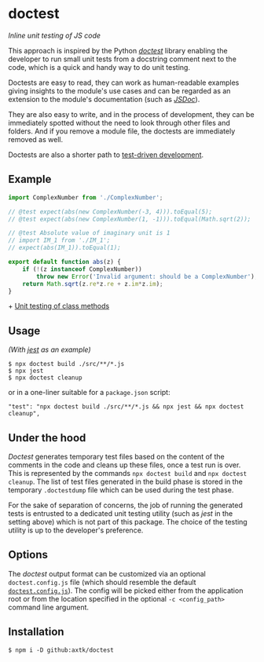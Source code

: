 # doctest

*Inline unit testing of JS code*

This approach is inspired by the Python *[doctest](https://docs.python.org/3/library/doctest.html)* library enabling the developer to run small unit tests from a docstring comment next to the code, which is a quick and handy way to do unit testing.

Doctests are easy to read, they can work as human-readable examples giving insights to the module's use cases and can be regarded as an extension to the module's documentation (such as *[JSDoc](https://jsdoc.app/)*).

They are also easy to write, and in the process of development, they can be immediately spotted without the need to look through other files and folders. And if you remove a module file, the doctests are immediately removed as well.

Doctests are also a shorter path to [test-driven development](https://en.wikipedia.org/wiki/Test-driven_development).

## Example

```js
import ComplexNumber from './ComplexNumber';

// @test expect(abs(new ComplexNumber(-3, 4))).toEqual(5);
// @test expect(abs(new ComplexNumber(1, -1))).toEqual(Math.sqrt(2));

// @test Absolute value of imaginary unit is 1
// import IM_1 from './IM_1';
// expect(abs(IM_1)).toEqual(1);

export default function abs(z) {
    if (!(z instanceof ComplexNumber))
        throw new Error('Invalid argument: should be a ComplexNumber');
    return Math.sqrt(z.re*z.re + z.im*z.im);
}
```

\+ [Unit testing of class methods](https://github.com/axtk/complex/blob/master/src/ComplexNumber.js)

## Usage

*(With [jest](https://jestjs.io/) as an example)*

```
$ npx doctest build ./src/**/*.js
$ npx jest
$ npx doctest cleanup
```

or in a one-liner suitable for a `package.json` script:

```
"test": "npx doctest build ./src/**/*.js && npx jest && npx doctest cleanup",
```

## Under the hood

*Doctest* generates temporary test files based on the content of the comments in the code and cleans up these files, once a test run is over. This is represented by the commands `npx doctest build` and `npx doctest cleanup`. The list of test files generated in the build phase is stored in the temporary `.doctestdump` file which can be used during the test phase.

For the sake of separation of concerns, the job of running the generated tests is entrusted to a dedicated unit testing utility (such as *jest* in the setting above) which is not part of this package. The choice of the testing utility is up to the developer's preference.

## Options

The *doctest* output format can be customized via an optional `doctest.config.js` file (which should resemble the default [`doctest.config.js`](doctest.config.js)). The config will be picked either from the application root or from the location specified in the optional `-c <config_path>` command line argument.

## Installation

```
$ npm i -D github:axtk/doctest
```
